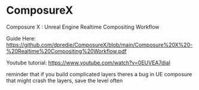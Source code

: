 # ComposureX
Composure X : Unreal Engine Realtime Compositing Workflow 

Guide Here:
https://github.com/dpredie/ComposureX/blob/main/Composure%20X%20-%20Realtime%20Compositing%20Workflow.pdf

Youtube tutorial:
https://www.youtube.com/watch?v=0EUVEA7diaI

reminder that if you build complicated layers theres a bug in UE composure that might crash the layers, save the level often
